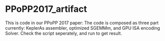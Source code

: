 # PPoPP2017_artifact
This is code in our PPoPP 2017 paper: 
The code is composed as three part currently: KeplerAs assembler, optimized SGEMMm, and GPU ISA encoding Solver.
Check the script seperately, and run to get result.
